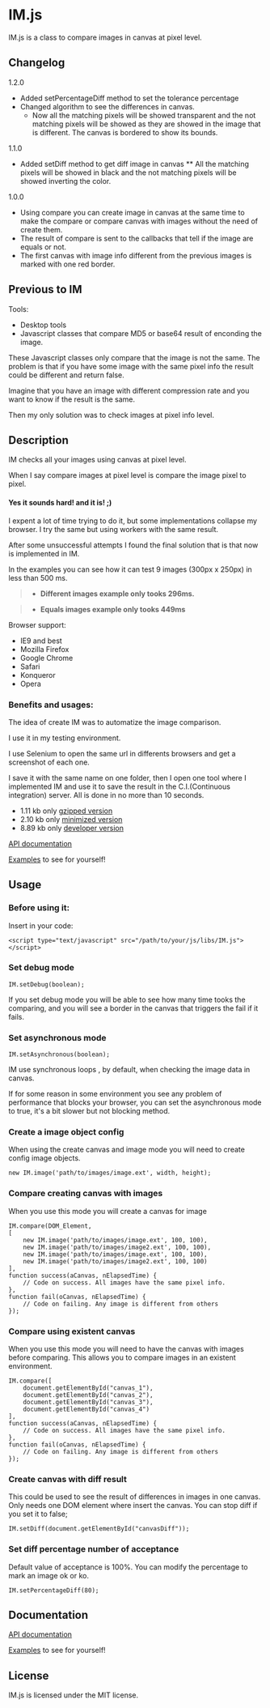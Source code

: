 # IM.js
IM.js is a class to compare images in canvas at pixel level.

## Changelog

1.2.0

* Added setPercentageDiff method to set the tolerance percentage
* Changed algorithm to see the differences in canvas.
    * Now all the matching pixels will be showed transparent and the not matching pixels will be showed as they are
showed in the image that is different. The canvas is bordered to show its bounds.

1.1.0

* Added setDiff method to get diff image in canvas
** All the matching pixels will be showed in black and the not matching pixels will be showed inverting the color.

1.0.0

* Using compare you can create image in canvas at the same time to make the compare or compare canvas with images
without the need of create them.
* The result of compare is sent to the callbacks that tell if the image are equals or not.
* The first canvas with image info different from the previous images is marked with one red border.

## Previous to IM

Tools:

* Desktop tools
* Javascript classes that compare MD5 or base64 result of enconding the image.

These Javascript classes only compare that the image is not the same.
The problem is that if you have some image with the same pixel info the result could be different and return false.

Imagine that you have an image with different compression rate and you want to know if the result is the same.

Then my only solution was to check images at pixel info level.

## Description

IM checks all your images using canvas at pixel level.

When I say compare images at pixel level is compare the image pixel to pixel.

#### Yes it sounds hard! and it is! ;)

I expent a lot of time trying to do it, but some implementations collapse my browser.
I try the same but using workers with the same result.

After some unsuccessful attempts I found the final solution that is that now is implemented in IM.

In the examples you can see how it can test 9 images (300px x 250px) in less than 500 ms.


> - **Different images example only tooks 296ms.**

> - **Equals images example only tooks 449ms**

Browser support:

* IE9 and best
* Mozilla Firefox
* Google Chrome
* Safari
* Konqueror
* Opera


### Benefits and usages:

The idea of create IM was to automatize the image comparison.

I use it in my testing environment.

I use Selenium to open the same url in differents browsers and get a screenshot
of each one.

I save it with the same name on one folder, then I open one tool where I implemented IM and use it to
save the result in the C.I.(Continuous integration) server. All is done in no more than 10 seconds.

* 1.11 kb only [gzipped version](http://tcorral.github.com/IM.js/versions/IM.gz)
* 2.10 kb only [minimized version](http://tcorral.github.com/IM.js/versions/IM.min.js)
* 8.89 kb only [developer version](http://tcorral.github.com/IM.js/versions/IM.js)

[API documentation](http://tcorral.github.com/IM.js/examples_and_documents/jsdoc/index.html)

[Examples](http://tcorral.github.com/IM.js/examples_and_documents/index.html) to see for yourself!

## Usage

### Before using it:
Insert in your code:

	<script type="text/javascript" src="/path/to/your/js/libs/IM.js"></script>

### Set debug mode

	IM.setDebug(boolean);

If you set debug mode you will be able to see how many time tooks the comparing, and you will see a border in the
canvas that triggers the fail if it fails.

### Set asynchronous mode

	IM.setAsynchronous(boolean);

IM use synchronous loops , by default, when checking the image data in canvas.

If for some reason in some environment you see any problem of performance that blocks your browser,
you can set the asynchronous mode to true, it's a bit slower but not blocking method.

### Create a image object config

When using the create canvas and image mode you will need to create config image objects.

	new IM.image('path/to/images/image.ext', width, height);

### Compare creating canvas with images

When you use this mode you will create a canvas for image

	IM.compare(DOM_Element,
    [
        new IM.image('path/to/images/image.ext', 100, 100),
        new IM.image('path/to/images/image2.ext', 100, 100),
        new IM.image('path/to/images/image.ext', 100, 100),
        new IM.image('path/to/images/image2.ext', 100, 100)
    ],
    function success(aCanvas, nElapsedTime) {
        // Code on success. All images have the same pixel info.
    },
    function fail(oCanvas, nElapsedTime) {
        // Code on failing. Any image is different from others
    });

### Compare using existent canvas

When you use this mode you will need to have the canvas with images before comparing. This allows you to compare
images in an existent environment.

	IM.compare([
        document.getElementById("canvas_1"),
        document.getElementById("canvas_2"),
        document.getElementById("canvas_3"),
        document.getElementById("canvas_4")
    ],
    function success(aCanvas, nElapsedTime) {
        // Code on success. All images have the same pixel info.
    },
    function fail(oCanvas, nElapsedTime) {
        // Code on failing. Any image is different from others
    });

### Create canvas with diff result

This could be used to see the result of differences in images in one canvas.
Only needs one DOM element where insert the canvas.
You can stop diff if you set it to false;

	IM.setDiff(document.getElementById("canvasDiff"));

### Set diff percentage number of acceptance

Default value of acceptance is 100%.
You can modify the percentage to mark an image ok or ko.

	IM.setPercentageDiff(80);


## Documentation

[API documentation](http://tcorral.github.com/IM.js/examples_and_documents/jsdoc/index.html)

[Examples](http://tcorral.github.com/IM.js/examples_and_documents/index.html) to see for yourself!

## License

IM.js is licensed under the MIT license.
